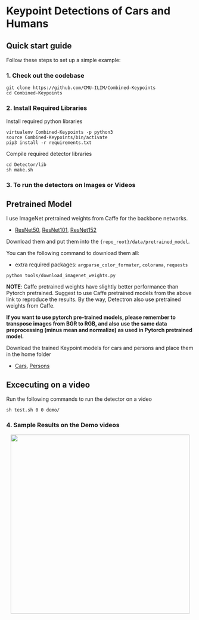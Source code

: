 Keypoint Detections of Cars and Humans
======================


## Quick start guide
Follow these steps to set up a simple example:

### 1. Check out the codebase
```
git clone https://github.com/CMU-ILIM/Combined-Keypoints
cd Combined-Keypoints
```

### 2. Install Required Libraries
Install required python libraries
```
virtualenv Combined-Keypoints -p python3
source Combined-Keypoints/bin/activate
pip3 install -r requirements.txt

```

Compile required detector libraries
```
cd Detector/lib
sh make.sh

```

### 3. To run the detectors on Images or Videos
 
## Pretrained Model

I use ImageNet pretrained weights from Caffe for the backbone networks.

- [ResNet50](https://drive.google.com/open?id=1wHSvusQ1CiEMc5Nx5R8adqoHQjIDWXl1), [ResNet101](https://drive.google.com/open?id=1x2fTMqLrn63EMW0VuK4GEa2eQKzvJ_7l), [ResNet152](https://drive.google.com/open?id=1NSCycOb7pU0KzluH326zmyMFUU55JslF)

Download them and put them into the `{repo_root}/data/pretrained_model`.

You can the following command to download them all:

- extra required packages: `argparse_color_formater`, `colorama`, `requests`

```
python tools/download_imagenet_weights.py
```

**NOTE**: Caffe pretrained weights have slightly better performance than Pytorch pretrained. Suggest to use Caffe pretrained models from the above link to reproduce the results. By the way, Detectron also use pretrained weights from Caffe.

**If you want to use pytorch pre-trained models, please remember to transpose images from BGR to RGB, and also use the same data preprocessing (minus mean and normalize) as used in Pytorch pretrained model.**

Download the trained Keypoint models for cars and persons and place them in the home folder

- [Cars](https://drive.google.com/open?id=1wHhtmYiBZexR2UMjBNuV-1J9ELZ9NV7n), [Persons](https://drive.google.com/open?id=13Dn9_K-DvElBKGpc_AcwRNr6gmSEC6cR)



## Excecuting on a video
Run the following commands to run the detector on a video
```
sh test.sh 0 0 demo/
```

### 4. Sample Results on the Demo videos

<p align="center">
    <img src="demo/a.gif", width="480">
    <br>
</p>


